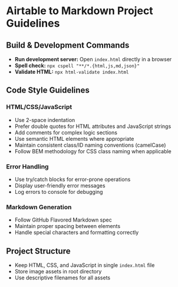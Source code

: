 # Airtable to Markdown Project Guidelines

## Build & Development Commands
- **Run development server:** Open `index.html` directly in a browser
- **Spell check:** `npx cspell "**/*.{html,js,md,json}"`
- **Validate HTML:** `npx html-validate index.html`

## Code Style Guidelines

### HTML/CSS/JavaScript
- Use 2-space indentation
- Prefer double quotes for HTML attributes and JavaScript strings
- Add comments for complex logic sections
- Use semantic HTML elements where appropriate
- Maintain consistent class/ID naming conventions (camelCase)
- Follow BEM methodology for CSS class naming when applicable

### Error Handling
- Use try/catch blocks for error-prone operations
- Display user-friendly error messages
- Log errors to console for debugging

### Markdown Generation
- Follow GitHub Flavored Markdown spec
- Maintain proper spacing between elements
- Handle special characters and formatting correctly

## Project Structure
- Keep HTML, CSS, and JavaScript in single `index.html` file
- Store image assets in root directory
- Use descriptive filenames for all assets